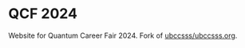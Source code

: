 # QCF 2024

Website for Quantum Career Fair 2024. Fork of [ubccsss/ubccsss.org](https://github.com/ubccsss/ubccsss.org). 

